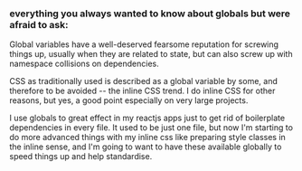 ### everything you always wanted to know about globals but were afraid to ask:

Global variables have a well-deserved fearsome reputation for screwing things up, usually when they are related to state, but can also screw up with namespace collisions on dependencies.

CSS as traditionally used is described as a global variable by some, and therefore to be avoided -- the inline CSS trend.  I do inline CSS for other reasons, but yes, a good point especially on very large projects.

I use globals to great effect in my reactjs apps just to get rid of boilerplate dependencies in every file.  It used to be just one file, but now I'm starting to do more advanced things with my inline css like preparing style classes in the inline sense, and I'm going to want to have these available globally to speed things up and help standardise.   
